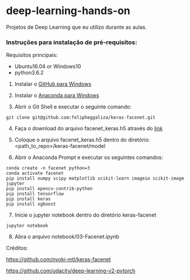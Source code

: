 # deep-learning-hands-on

Projetos de Deep Learning que eu utilizo durante as aulas.

### Instruções para instalação de pré-requisitos:

Requisitos principais:
- Ubuntu16.04 or Windows10  
- python3.6.2 

1. Instalar o [GitHub para Windows](https://desktop.github.com/)
2. Instalar o [Anaconda para Windows](https://docs.anaconda.com/anaconda/install/windows/)

3. Abrir o Git Shell e executar o seguinte comando:
```
git clone git@github.com:felipheggaliza/keras-facenet.git
```
4. Faça o download do arquivo facenet_keras.h5 através do [link](https://drive.google.com/open?id=1PZ_6Zsy1Vb0s0JmjEmVd8FS99zoMCiN1) 

5. Coloque o arquivo facenet_keras.h5 dentro do diretório: <path_to_repo>/keras-facenet/model

6. Abrir o Anaconda Prompt e executar os seguintes comandos:
```
conda create -n facenet python=3
conda activate facenet
pip install numpy scipy matplotlib scikit-learn imageio scikit-image jupyter
pip install opencv-contrib-python
pip install tensorflow
pip install keras
pip install xgboost
```
7. Inicie o jupyter notebook dentro do diretório keras-facenet
```
jupyter notebook
```
8. Abra o arquivo notebook/03-Facenet.ipynb

Créditos:

https://github.com/nyoki-mtl/keras-facenet

https://github.com/udacity/deep-learning-v2-pytorch

